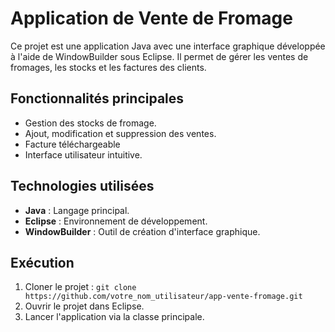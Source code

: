 # Application de Vente de Fromage

Ce projet est une application Java avec une interface graphique développée à l'aide de WindowBuilder sous Eclipse. 
Il permet de gérer les ventes de fromages, les stocks et les factures des clients.

## Fonctionnalités principales
- Gestion des stocks de fromage.
- Ajout, modification et suppression des ventes.
- Facture téléchargeable
- Interface utilisateur intuitive.

## Technologies utilisées
- **Java** : Langage principal.
- **Eclipse** : Environnement de développement.
- **WindowBuilder** : Outil de création d'interface graphique.

## Exécution
1. Cloner le projet : `git clone https://github.com/votre_nom_utilisateur/app-vente-fromage.git`
2. Ouvrir le projet dans Eclipse.
3. Lancer l'application via la classe principale.

